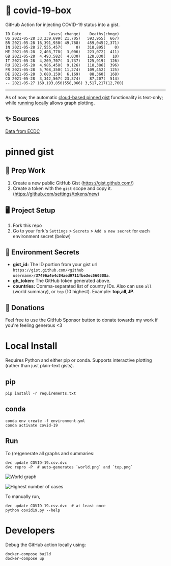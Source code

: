 # 🏥 covid-19-box

GitHub Action for injecting COVID-19 status into a gist.

```
ID Date            Cases( change)    Deaths(chnge)
US 2021-05-28 33,239,699( 21,705)   593,955(  667)
BR 2021-05-28 16,391,930( 49,768)   459,045(2,371)
IN 2021-05-28 27,555,457(      0)   318,895(    0)
ME 2021-05-28  2,408,778(  3,006)   223,072(  411)
GB 2021-05-28  4,493,582(  4,030)   128,030(   10)
IT 2021-05-28  4,209,707(  3,737)   125,919(  126)
RU 2021-05-28  4,986,458(  9,126)   118,386(  396)
FR 2021-05-28  5,708,350( 11,274)   109,452(  125)
DE 2021-05-28  3,680,159(  6,169)    88,360(  168)
CO 2021-05-28  3,342,567( 23,374)    87,207(  514)
-- 2021-05-27 169,193,850(558,066) 3,517,217(12,760)
```

---

As of now, the automatic [cloud-based pinned gist](#pinned-gist) functionality is text-only;
while [running locally](#local-install) allows graph plotting.

## ✨ Sources

[Data from ECDC](https://www.ecdc.europa.eu/en/publications-data/download-todays-data-geographic-distribution-covid-19-cases-worldwide)

# pinned gist

## 🎒 Prep Work
1. Create a new public GitHub Gist (https://gist.github.com/)
1. Create a token with the `gist` scope and copy it. (https://github.com/settings/tokens/new)

## 🖥 Project Setup
1. Fork this repo
1. Go to your fork's `Settings` > `Secrets` > `Add a new secret` for each environment secret (below)

## 🤫 Environment Secrets
- **gist_id:** The ID portion from your gist url `https://gist.github.com/<github username>/`**`37496a4e4c84aed9711fbe3ec560888a`**.
- **gh_token:** The GitHub token generated above.
- **countries:** Comma-separated list of country IDs. Also can use `all` (world summary), or `top` (10 highest). Example: **top,all,JP**.

## 💸 Donations

Feel free to use the GitHub Sponsor button to donate towards my work if you're feeling generous <3

# Local Install

Requires Python and either pip or conda. Supports interactive plotting (rather than just plain-text gists).

## pip

```
pip install -r requirements.txt
```

## conda

```
conda env create -f environment.yml
conda activate covid-19
```

## Run

To (re)generate all graphs and summaries:

```
dvc update COVID-19.csv.dvc
dvc repro -P  # auto-generates `world.png` and `top.png`
```

![World graph](world.png)

![Highest number of cases](top.png)

To manually run,

```
dvc update COVID-19.csv.dvc  # at least once
python covid19.py --help
```

# Developers

Debug the GitHub action locally using:

```
docker-compose build
docker-compose up
```
